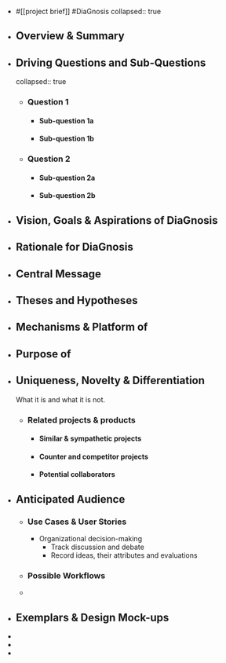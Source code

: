 - #[[project brief]] #DiaGnosis
  collapsed:: true
- ## Overview & Summary
- ## Driving Questions and Sub-Questions
  collapsed:: true
	- ### Question 1
		- #### Sub-question 1a
		- #### Sub-question 1b
	- ### Question 2
		- #### Sub-question 2a
		- #### Sub-question 2b
- ## Vision, Goals & Aspirations of DiaGnosis
- ## Rationale for DiaGnosis
- ## Central Message
- ## Theses and Hypotheses
- ## Mechanisms & Platform of
- ## Purpose of
- ## Uniqueness, Novelty & Differentiation
  What it is and what it is not.
	- ### Related projects & products
		- #### Similar & sympathetic projects
		- #### Counter and competitor projects
		- #### Potential collaborators
- ## Anticipated Audience
	- ### Use Cases & User Stories
		- Organizational decision-making
			- Track discussion and debate
			- Record ideas, their attributes and evaluations
	- ### Possible Workflows
	-
- ## Exemplars & Design Mock-ups
-
-
-